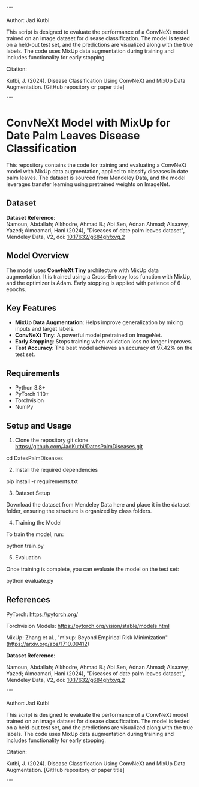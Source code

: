 """

Author: Jad Kutbi

This script is designed to evaluate the performance of a ConvNeXt model trained on an image dataset
for disease classification. The model is tested on a held-out test set, and the predictions are visualized
along with the true labels. The code uses MixUp data augmentation during training and includes functionality
for early stopping.

Citation:

Kutbi, J. (2024). Disease Classification Using ConvNeXt and MixUp Data Augmentation. [GitHub repository or paper title]

"""

# ConvNeXt Model with MixUp for Date Palm Leaves Disease Classification

This repository contains the code for training and evaluating a ConvNeXt model with MixUp data augmentation, applied to classify diseases in date palm leaves. The dataset is sourced from Mendeley Data, and the model leverages transfer learning using pretrained weights on ImageNet.

## Dataset

**Dataset Reference**:  
Namoun, Abdallah; Alkhodre, Ahmad B.; Abi Sen, Adnan Ahmad; Alsaawy, Yazed; Almoamari, Hani (2024), "Diseases of date palm leaves dataset", Mendeley Data, V2, doi: [10.17632/g684ghfxvg.2](https://data.mendeley.com/datasets/g684ghfxvg/2)


## Model Overview

The model uses **ConvNeXt Tiny** architecture with MixUp data augmentation. It is trained using a Cross-Entropy loss function with MixUp, and the optimizer is Adam. Early stopping is applied with patience of 6 epochs.

## Key Features

- **MixUp Data Augmentation**: Helps improve generalization by mixing inputs and target labels.
- **ConvNeXt Tiny**: A powerful model pretrained on ImageNet.
- **Early Stopping**: Stops training when validation loss no longer improves.
- **Test Accuracy**: The best model achieves an accuracy of 97.42% on the test set.

## Requirements

- Python 3.8+
- PyTorch 1.10+
- Torchvision
- NumPy

## Setup and Usage

1. Clone the repository
git clone https://github.com/JadKutbi/DatesPalmDiseases.git

cd DatesPalmDiseases

2. Install the required dependencies

pip install -r requirements.txt

3. Dataset Setup

Download the dataset from Mendeley Data here and place it in the dataset folder, ensuring the structure is organized by class folders.

4. Training the Model
   
To train the model, run:

python train.py

5. Evaluation
   
Once training is complete, you can evaluate the model on the test set:

python evaluate.py

## References

PyTorch: https://pytorch.org/

Torchvision Models: https://pytorch.org/vision/stable/models.html

MixUp: Zhang et al., "mixup: Beyond Empirical Risk Minimization" (https://arxiv.org/abs/1710.09412)

**Dataset Reference**:  

Namoun, Abdallah; Alkhodre, Ahmad B.; Abi Sen, Adnan Ahmad; Alsaawy, Yazed; Almoamari, Hani (2024), "Diseases of date palm leaves dataset", Mendeley Data, V2, doi: [10.17632/g684ghfxvg.2](https://doi.org/10.17632/g684ghfxvg.2)


"""

Author: Jad Kutbi

This script is designed to evaluate the performance of a ConvNeXt model trained on an image dataset
for disease classification. The model is tested on a held-out test set, and the predictions are visualized
along with the true labels. The code uses MixUp data augmentation during training and includes functionality
for early stopping.

Citation:

Kutbi, J. (2024). Disease Classification Using ConvNeXt and MixUp Data Augmentation. [GitHub repository or paper title]

"""
